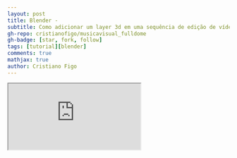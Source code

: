 ```yaml
---
layout: post
title: Blender -  
subtitle: Como adicionar um layer 3d em uma sequência de edição de vídeo
gh-repo: cristianofigo/musicavisual_fulldome
gh-badge: [star, fork, follow]
tags: [tutorial][blender]
comments: true
mathjax: true
author: Cristiano Figo
---
```


<iframe src="https://docs.google.com/document/d/e/2PACX-1vTXnq7pMn17XbBpsneY8440x_edXiH6BX4jS0lZm4sY-DUt2TVkpo_HcVCNi1zzQg6M2jY8XWM56xej/pub?embedded=true"></iframe>
